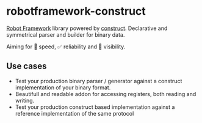 # robotframework-construct

[Robot Framework](https://robotframework.org) library powered by [construct](https://construct.readthedocs.io/en/latest/).
Declarative and symmetrical parser and builder for binary data.

Aiming for :rocket: speed, :white_check_mark: reliability and :microscope: visibility.

## Use cases

 - Test your production binary parser / generator against a construct implementation of your binary format.
 - Beautifull and readable addon for accessing registers, both reading and writing.
 - Test your production construct based implementation against a reference implementation of the same protocol


